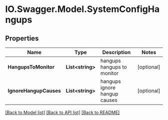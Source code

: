 # IO.Swagger.Model.SystemConfigHangups
## Properties

Name | Type | Description | Notes
------------ | ------------- | ------------- | -------------
**HangupsToMonitor** | **List&lt;string&gt;** | hangups hangups to monitor | [optional] 
**IgnoreHangupCauses** | **List&lt;string&gt;** | hangups ignore hangup causes | [optional] 

[[Back to Model list]](../README.md#documentation-for-models) [[Back to API list]](../README.md#documentation-for-api-endpoints) [[Back to README]](../README.md)

